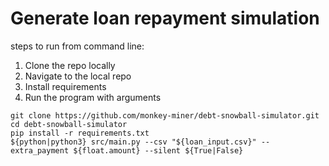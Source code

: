 # Generate loan repayment simulation

steps to run from command line:

1. Clone the repo locally
3. Navigate to the local repo
4. Install requirements
5. Run the program with arguments


```
git clone https://github.com/monkey-miner/debt-snowball-simulator.git
cd debt-snowball-simulator
pip install -r requirements.txt
${python|python3} src/main.py --csv "${loan_input.csv}" --extra_payment ${float.amount} --silent ${True|False}
```
